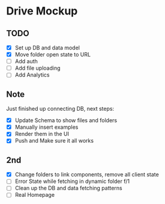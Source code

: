 # Drive Mockup

## TODO

- [x] Set up DB and data model
- [x] Move folder open state to URL
- [ ] Add auth
- [ ] Add file uploading
- [ ] Add Analytics

## Note

Just finished up connecting DB, next steps:

- [x] Update Schema to show files and folders
- [x] Manually insert examples
- [x] Render them in the UI
- [x] Push and Make sure it all works

## 2nd

- [x] Change folders to link components, remove all client state
- [ ] Error State while fetching in dynamic folder f/1
- [ ] Clean up the DB and data fetching patterns
- [ ] Real Homepage

